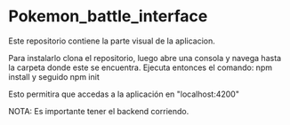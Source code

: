 # Pokemon_battle_interface
Este repositorio contiene la parte visual de la aplicacion.

Para instalarlo clona el repositorio, luego abre una consola y navega hasta la carpeta donde este se encuentra.
Ejecuta entonces el comando:
npm install
y seguido
npm init

Esto permitira que accedas a la aplicación en "localhost:4200" 

NOTA: Es importante tener el backend corriendo.
